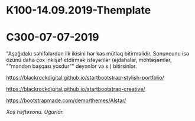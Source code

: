 # K100-14.09.2019-Themplate
# C300-07-07-2019
"Aşağıdakı səhifələrdən ilk ikisini hər kəs mütləq bitirməlidir. Sonuncunu isə özünü daha çox inkişaf etdirmək istəyənlər (əjdahalar, möhtəşəmlər, ""məndən başqası yoxdur"" deyənlər və s.) bitirsinlər.

https://blackrockdigital.github.io/startbootstrap-stylish-portfolio/

https://blackrockdigital.github.io/startbootstrap-creative/

https://bootstrapmade.com/demo/themes/Alstar/ 


  
<i>Xoş həftəsonu. Uğurlar.</i>
